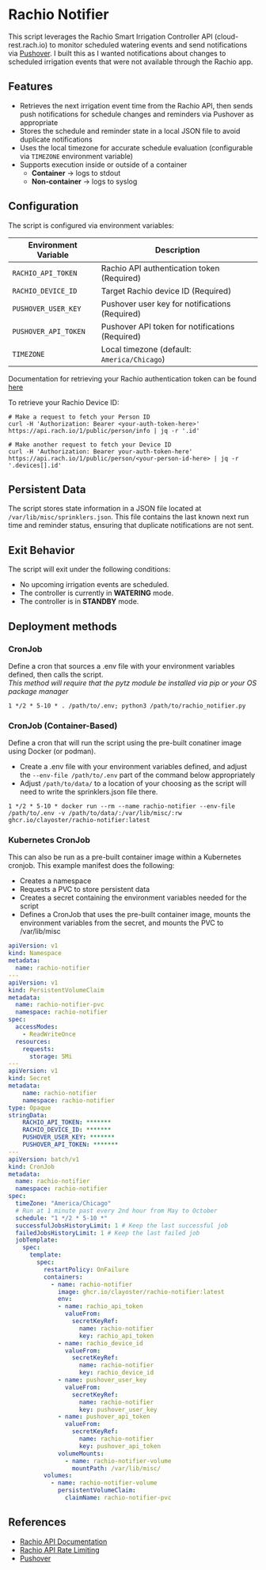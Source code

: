 # Rachio Notifier

This script leverages the Rachio Smart Irrigation Controller API (cloud-rest.rach.io) to monitor
scheduled watering events and send notifications via [Pushover](https://pushover.net/). I built this as I wanted notifications about changes to scheduled irrigation events that were not available through the Rachio app.

## Features

- Retrieves the next irrigation event time from the Rachio API, then sends push notifications for schedule changes and reminders via Pushover as appropriate
- Stores the schedule and reminder state in a local JSON file to avoid duplicate notifications
- Uses the local timezone for accurate schedule evaluation (configurable via `TIMEZONE` environment variable) 
- Supports execution inside or outside of a container
  - **Container** → logs to stdout  
  - **Non-container** → logs to syslog

## Configuration

The script is configured via environment variables:

| Environment Variable | Description                                     |
|----------------------|-------------------------------------------------|
| `RACHIO_API_TOKEN`   | Rachio API authentication token (Required)      |
| `RACHIO_DEVICE_ID`   | Target Rachio device ID (Required)              |
| `PUSHOVER_USER_KEY`  | Pushover user key for notifications (Required)  |
| `PUSHOVER_API_TOKEN` | Pushover API token for notifications (Required) |
| `TIMEZONE`           | Local timezone (default: `America/Chicago`)     |

Documentation for retrieving your Rachio authentication token can be found [here](https://rachio.readme.io/reference/authentication)

To retrieve your Rachio Device ID:
```shell
# Make a request to fetch your Person ID
curl -H 'Authorization: Bearer <your-auth-token-here>' https://api.rach.io/1/public/person/info | jq -r '.id'
    
# Make another request to fetch your Device ID
curl -H 'Authorization: Bearer your-auth-token-here' https://api.rach.io/1/public/person/<your-person-id-here> | jq -r '.devices[].id'
```

## Persistent Data

The script stores state information in a JSON file located at `/var/lib/misc/sprinklers.json`. 
This file contains the last known next run time and reminder status, ensuring that duplicate notifications are not sent.

## Exit Behavior

The script will exit under the following conditions:

- No upcoming irrigation events are scheduled.
- The controller is currently in **WATERING** mode.
- The controller is in **STANDBY** mode.

## Deployment methods

### CronJob
Define a cron that sources a .env file with your environment variables defined, then calls the script.  
*This method will require that the pytz module be installed via pip or your OS package manager*

```
1 */2 * 5-10 * . /path/to/.env; python3 /path/to/rachio_notifier.py
```

### CronJob (Container-Based)
Define a cron that will run the script using the pre-built conatiner image using Docker (or podman). 

- Create a .env file with your environment variables defined, and adjust the `--env-file /path/to/.env` part of the command below appropriately
- Adjust `/path/to/data/` to a location of your choosing as the script will need to write the sprinklers.json file there.

```
1 */2 * 5-10 * docker run --rm --name rachio-notifier --env-file /path/to/.env -v /path/to/data/:/var/lib/misc/:rw ghcr.io/clayoster/rachio-notifier:latest
```

### Kubernetes CronJob
This can also be run as a pre-built container image within a Kubernetes cronjob. This example manifest does the following:

- Creates a namespace
- Requests a PVC to store persistent data
- Creates a secret containing the environment variables needed for the script
- Defines a CronJob that uses the pre-built container image, mounts the environment variables from the secret, and mounts the PVC to /var/lib/misc

```yaml
apiVersion: v1
kind: Namespace
metadata:
  name: rachio-notifier
---
apiVersion: v1
kind: PersistentVolumeClaim
metadata:
  name: rachio-notifier-pvc
  namespace: rachio-notifier
spec:
  accessModes:
    - ReadWriteOnce
  resources:
    requests:
      storage: 5Mi
---
apiVersion: v1
kind: Secret
metadata:
    name: rachio-notifier
    namespace: rachio-notifier
type: Opaque
stringData:
    RACHIO_API_TOKEN: *******
    RACHIO_DEVICE_ID: *******
    PUSHOVER_USER_KEY: *******
    PUSHOVER_API_TOKEN: *******
---
apiVersion: batch/v1
kind: CronJob
metadata:
  name: rachio-notifier
  namespace: rachio-notifier
spec:
  timeZone: "America/Chicago"
  # Run at 1 minute past every 2nd hour from May to October
  schedule: "1 */2 * 5-10 *"
  successfulJobsHistoryLimit: 1 # Keep the last successful job
  failedJobsHistoryLimit: 1 # Keep the last failed job
  jobTemplate:
    spec:
      template:
        spec:
          restartPolicy: OnFailure
          containers:
            - name: rachio-notifier
              image: ghcr.io/clayoster/rachio-notifier:latest
              env:
              - name: rachio_api_token
                valueFrom:
                  secretKeyRef:
                    name: rachio-notifier
                    key: rachio_api_token
              - name: rachio_device_id
                valueFrom:
                  secretKeyRef:
                    name: rachio-notifier
                    key: rachio_device_id
              - name: pushover_user_key
                valueFrom:
                  secretKeyRef:
                    name: rachio-notifier
                    key: pushover_user_key
              - name: pushover_api_token
                valueFrom:
                  secretKeyRef:
                    name: rachio-notifier
                    key: pushover_api_token
              volumeMounts:
                - name: rachio-notifier-volume
                  mountPath: /var/lib/misc/
          volumes:
            - name: rachio-notifier-volume
              persistentVolumeClaim:
                claimName: rachio-notifier-pvc

```

## References

- [Rachio API Documentation](https://support.rachio.com/en_us/public-api-documentation-S1UydL1Fv)
- [Rachio API Rate Limiting](https://rachio.readme.io/reference/rate-limiting)
- [Pushover](https://pushover.net/)
